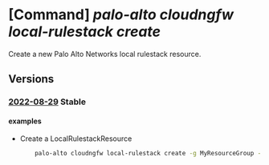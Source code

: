 # [Command] _palo-alto cloudngfw local-rulestack create_

Create a new Palo Alto Networks local rulestack resource.

## Versions

### [2022-08-29](/Resources/mgmt-plane/L3N1YnNjcmlwdGlvbnMve30vcmVzb3VyY2Vncm91cHMve30vcHJvdmlkZXJzL3BhbG9hbHRvbmV0d29ya3MuY2xvdWRuZ2Z3L2xvY2FscnVsZXN0YWNrcy97fQ==/2022-08-29.xml) **Stable**

<!-- mgmt-plane /subscriptions/{}/resourcegroups/{}/providers/paloaltonetworks.cloudngfw/localrulestacks/{} 2022-08-29 -->

#### examples

- Create a LocalRulestackResource
    ```bash
        palo-alto cloudngfw local-rulestack create -g MyResourceGroup -n MyLocalRulestacks --identity "{type:None}" --location eastus --default-mode IPS --description "local rulestacks" --min-app-id-version "8595-7473" --scope "LOCAL" --security-services "{vulnerability-profile:BestPractice,anti-spyware-profile:BestPractice,anti-virus-profile:BestPractice,url-filtering-profile:BestPractice,file-blocking-profile:BestPractice,dns-subscription:BestPractice}"
    ```
